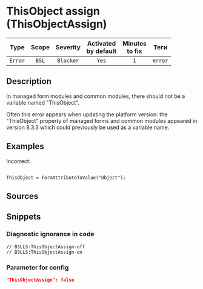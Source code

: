 # ThisObject assign (ThisObjectAssign)

|  Type   | Scope | Severity  | Activated<br>by default | Minutes<br>to fix |  Теги   |
|:-------:|:-----:|:---------:|:-----------------------------:|:-----------------------:|:-------:|
| `Error` | `BSL` | `Blocker` |             `Yes`             |           `1`           | `error` |

<!-- Блоки выше заполняются автоматически, не трогать -->
## Description
In managed form modules and common modules, there should not be a variable named "ThisObject".

Often this error appears when updating the platform version: the "ThisObject" property of managed forms and common modules appeared in version 8.3.3 which could previously be used as a variable name.

## Examples

Incorrect:
```bsl

ThisObject = FormAttributeToValue("Object");

```

## Sources

## Snippets

<!-- Блоки ниже заполняются автоматически, не трогать -->
### Diagnostic ignorance in code

```bsl
// BSLLS:ThisObjectAssign-off
// BSLLS:ThisObjectAssign-on
```

### Parameter for config

```json
"ThisObjectAssign": false
```
